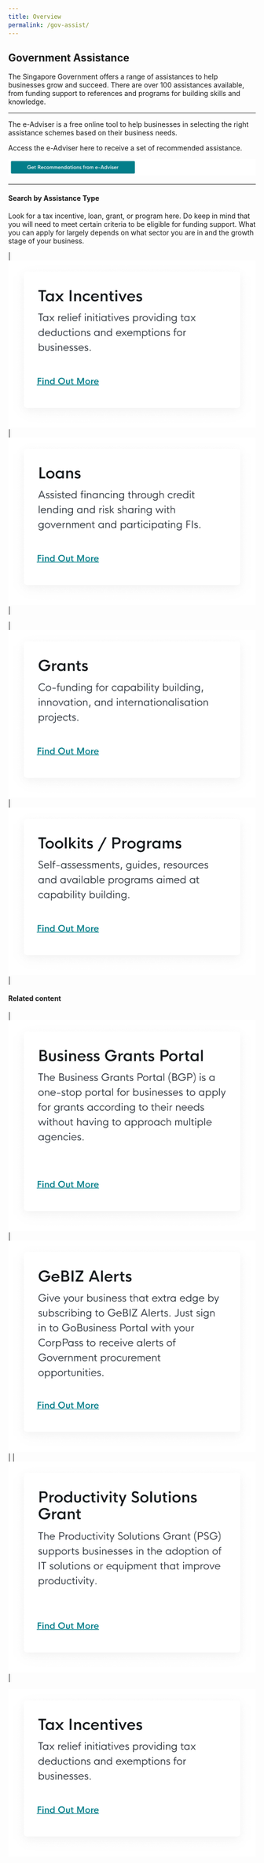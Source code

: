 ```yaml
---
title: Overview
permalink: /gov-assist/
---
```


## Government Assistance 

The Singapore Government offers a range of assistances to help businesses grow and succeed. There are over 100 assistances available, from funding support to references and programs for building skills and knowledge.

***

The e-Adviser is a free online tool to help businesses in selecting the right assistance schemes based on their business needs. 

Access the e-Adviser here to receive a set of recommended assistance.

[![e-Adviser button](/images/gov-assist/ga_cta_button.png)](https://ea-staging.l1t.molb.gov.sg/#/)

***

#### Search by Assistance Type

Look for a tax incentive, loan, grant, or program here. Do keep in mind that you will need to meet certain criteria to be eligible for funding support. What you can apply for largely depends on what sector you are in and the growth stage of your business.

| [![Tax Incentives](/images/gov-assist/taxIncentives.png)](/gov-assist/tax-incentives/) | [![Loans](/images/gov-assist/loans.png)](/gov-assist/loans/) |

| [![Grants](/images/gov-assist/grants.png)](/gov-assist/grants/) | [![Toolkits/Programs](/images/gov-assist/toolkits_programs.png)](/gov-assist/toolkits-programs/) |

#### Related content

| [![BGP](/images/gov-assist/bgp.png)](/business-grants-portal/) | [![GeBIZ Alerts](/images/gov-assist/gebiz.png)](/gebiz-alerts/) |
| [![PSG](/images/gov-assist/psg.png)](/psg/) |



<img src="/images/gov-assist/taxIncentives.png"
     alt="Tax Incentives tiles"
     style="float: left; margin-right: 10px;" />